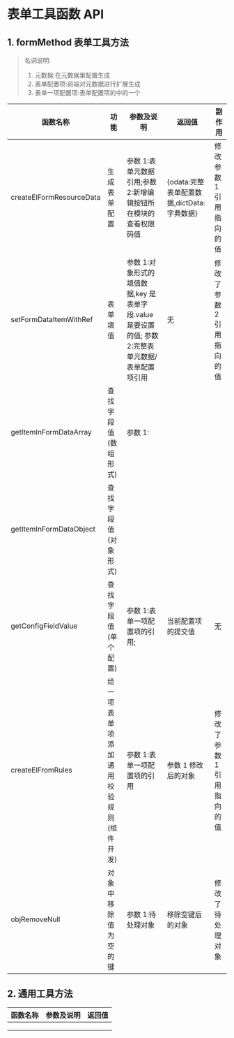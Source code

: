 # 表单工具函数 API

## 1. formMethod 表单工具方法

> 名词说明:
>
> 1. 元数据:在元数据里配置生成
> 2. 表单配置项:前端对元数据进行扩展生成
> 3. 表单一项配置项:表单配置项的中的一个

| 函数名称                 | 功能                                   | 参数及说明                                                                                        | 返回值                                     | 副作用                    |
| ------------------------ | -------------------------------------- | ------------------------------------------------------------------------------------------------- | ------------------------------------------ | ------------------------- |
| createElFormResourceData | 生成表单配置                           | 参数 1:表单元数据引用;参数 2:新增编辑按钮所在模块的查看权限码值                                   | {odata:完整表单配置数据,dictData:字典数据} | 修改参数 1 引用指向的值   |
| setFormDataItemWithRef   | 表单填值                               | 参数 1:对象形式的填值数据,key 是表单字段.value 是要设置的值; 参数 2:完整表单元数据/表单配置项引用 | 无                                         | 修改了参数 2 引用指向的值 |
| getItemInFormDataArray   | 查找字段值(数组形式)                   | 参数 1:                                                                                           |                                            |                           |
| getItemInFormDataObject  | 查找字段值(对象形式)                   |                                                                                                   |                                            |                           |
| getConfigFieldValue      | 查找字段值(单个配置)                   | 参数 1:表单一项配置项的引用;                                                                      | 当前配置项的提交值                         | 无                        |
| createElFromRules        | 给一项表单项添加通用校验规则(组件开发) | 参数 1:表单一项配置项的引用                                                                       | 参数 1 修改后的对象                        | 修改了参数 1 引用指向的值 |
| objRemoveNull            | 对象中移除值为空的键                   | 参数 1:待处理对象                                                                                 | 移除空键后的对象                           | 修改了待处理对象          |

## 2. 通用工具方法

| 函数名称 | 参数及说明 | 返回值 |
| -------- | ---------- | ------ |
|          |            |        |
|          |            |        |
|          |            |        |
